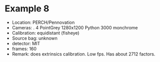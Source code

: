 # Example 8

- Location: PERCH/Pennovation
- Cameras:
   . 4 PointGrey 1280x1200 Python 3000 monchrome
- Calibration: equidistant (fisheye)
- Source bag: unknown
- detector: MIT
- frames: 160
- Remark: does extrinsics calibration. Low fps.
  Has about 2712 factors.


